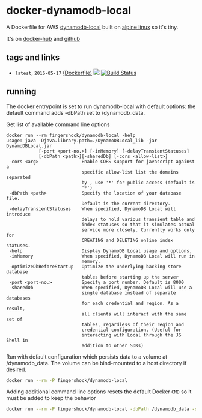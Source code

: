# docker-dynamodb-local

A Dockerfile for AWS [dynamodb-local](http://docs.aws.amazon.com/amazondynamodb/latest/developerguide/Tools.DynamoDBLocal.html) built on [alpine linux](http://www.alpinelinux.org/) so it's tiny.

It's on [docker-hub](https://hub.docker.com/r/fingershock/dynamodb-local/) and [github](https://github.com/iJJi/docker-dynamodb-local)

## tags and links
 * `latest`, `2016-05-17` [(Dockerfile)](https://github.com/iJJi/docker-dynamodb-local/blob/master/Dockerfile) [![](https://images.microbadger.com/badges/version/fingershock/dynamodb-local.svg)](https://microbadger.com/images/fingershock/dynamodb-local "Get your own version badge on microbadger.com") [![Build Status](https://travis-ci.org/iJJi/docker-dynamodb-local.svg?branch=master)](https://travis-ci.org/iJJi/docker-dynamodb-local)

## running

The docker entrypoint is set to run dynamodb-local with default options: the default command adds -dbPath set to /dynamodb_data.

Get list of available command line options
```
docker run --rm fingershock/dynamodb-local -help
usage: java -Djava.library.path=./DynamoDBLocal_lib -jar DynamoDBLocal.jar
            [-port <port-no.>] [-inMemory] [-delayTransientStatuses]
            [-dbPath <path>][-sharedDb] [-cors <allow-list>]
 -cors <arg>                Enable CORS support for javascript against a
                            specific allow-list list the domains separated
                            by , use '*' for public access (default is
                            '*')
 -dbPath <path>             Specify the location of your database file.
                            Default is the current directory.
 -delayTransientStatuses    When specified, DynamoDB Local will introduce
                            delays to hold various transient table and
                            index statuses so that it simulates actual
                            service more closely. Currently works only for
                            CREATING and DELETING online index statuses.
 -help                      Display DynamoDB Local usage and options.
 -inMemory                  When specified, DynamoDB Local will run in
                            memory.
 -optimizeDbBeforeStartup   Optimize the underlying backing store database
                            tables before starting up the server
 -port <port-no.>           Specify a port number. Default is 8000
 -sharedDb                  When specified, DynamoDB Local will use a
                            single database instead of separate databases
                            for each credential and region. As a result,
                            all clients will interact with the same set of
                            tables, regardless of their region and
                            credential configuration. (Useful for
                            interacting with Local through the JS Shell in
                            addition to other SDKs)
```


Run with default configuration which persists data to a volume at /dynamodb_data. The volume can be bind-mounted to a host directory if desired.
```sh
docker run --rm -P fingershock/dynamodb-local 
```


Adding additional command line options resets the default Docker `CMD` so it must be added to keep the behavior
```sh
docker run --rm -P fingershock/dynamodb-local -dbPath /dynamodb_data -sharedDb 
```
